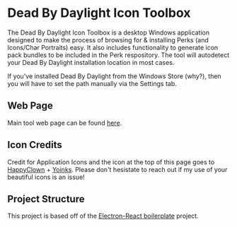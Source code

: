 # Dead By Daylight Icon Toolbox

The Dead By Daylight Icon Toolbox is a desktop Windows application designed to make the process of browsing for & installing Perks (and Icons/Char Portraits) easy. It also includes functionality to generate icon pack bundles to be included in the Perk respository. The tool will autodetect your Dead By Daylight installation location in most cases.

If you've installed Dead By Daylight from the Windows Store (why?), then you will have to set the path manually via the Settings tab.

## Web Page
Main tool web page can be found [here](https://nrcrast.github.io/DbdPerkTool/).

## Icon Credits
Credit for Application Icons and the icon at the top of this page goes to [HappyClown](https://steamcommunity.com/groups/HappyClownsColoredIcons) + [Yoinks](https://steamcommunity.com/profiles/76561198148794186/). Please don't hesistate to reach out if my use of your beautiful icons is an issue!

## Project Structure
This project is based off of the [Electron-React boilerplate](https://github.com/electron-react-boilerplate/electron-react-boilerplate) project.